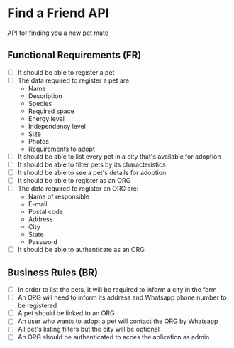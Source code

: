 
# Find a Friend API

API for finding you a new pet mate

## Functional Requirements (FR)

- [ ] It should be able to register a pet
- [ ] The data required to register a pet are:
    - Name
    - Description
    - Species
    - Required space
    - Energy level
    - Independency level
    - Size
    - Photos
    - Requirements to adopt
- [ ] It should be able to list every pet in a city that's available for adoption
- [ ] It should be able to filter pets by its characteristics
- [ ] It should be able to see a pet's details for adoption
- [ ] It should be able to register as an ORG
- [ ] The data required to register an ORG are:
    - Name of responsible
    - E-mail
    - Postal code
    - Address
    - City
    - State
    - Password
- [ ] It should be able to authenticate as an ORG

## Business Rules (BR)

- [ ] In order to list the pets, it will be required to inform a city in the form
- [ ] An ORG will need to inform its address and Whatsapp phone number to be registered
- [ ] A pet should be linked to an ORG
- [ ] An user who wants to adopt a pet will contact the ORG by Whatsapp
- [ ] All pet's listing filters but the city will be optional
- [ ] An ORG should be authenticated to acces the aplication as admin
